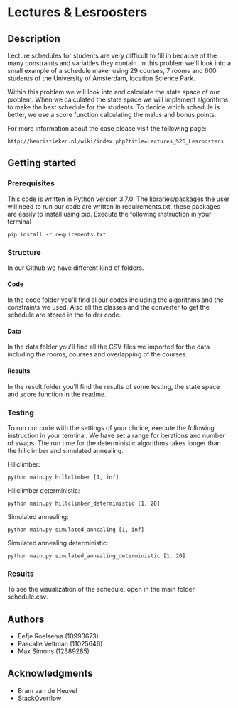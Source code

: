 # Lectures & Lesroosters

## Description

Lecture schedules for students are very difficult to fill in because of the many constraints and variables they contain. In this problem we'll look into a small example of a schedule maker using 29 courses, 7 rooms and 600 students of the University of Amsterdam, location Science Park.

Within this problem we will look into and calculate the state space of our problem. When we calculated the state space we will implement algorithms to make the best schedule for the students. To decide which schedule is better, we use a score function calculating the malus and bonus points.

For more information about the case please visit the following page:

```
http://heuristieken.nl/wiki/index.php?title=Lectures_%26_Lesroosters
```

## Getting started

### Prerequisites

This code is written in Python version 3.7.0. The libraries/packages the user will need to run our code are written in requirements.txt, these packages are easily to install using pip. Execute the following instruction in your terminal

```
pip install -r requirements.txt
```

### Structure

In our Github we have different kind of folders.

#### Code
In the code folder you'll find al our codes including the algorithms and the constraints we used. Also all the classes and the converter to get the schedule are stored in the folder code.

#### Data
In the data folder you'll find all the CSV files we imported for the data including the rooms, courses and overlapping of the courses.

#### Results
In the result folder you'll find the results of some testing, the state space and score function in the readme.

### Testing

To run our code with the settings of your choice, execute the following instruction in your terminal. We have set a range for iterations and number of swaps. The run time for the deterministic algorithms takes longer than the hillclimber and simulated annealing.

Hillclimber:
```
python main.py hillclimber [1, inf]
```

Hillclimber deterministic:
```
python main.py hillclimber_deterministic [1, 20]
```

Simulated annealing:
```
python main.py simulated_annealing [1, inf]
```

Simulated annealing deterministic:
```
python main.py simulated_annealing_deterministic [1, 20]
```

### Results

To see the visualization of the schedule, open in the main folder schedule.csv.

## Authors

* Eefje Roelsema (10993673)
* Pascalle Veltman (11025646)
* Max Simons (12389285)

## Acknowledgments

* Bram van de Heuvel
* StackOverflow
